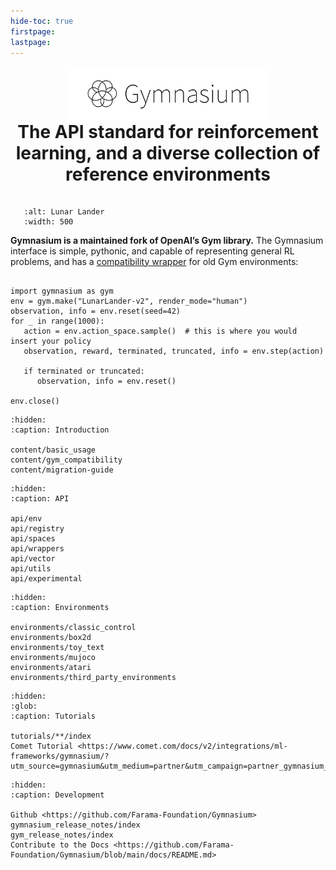 ```yaml
---
hide-toc: true
firstpage:
lastpage:
---
```


<center>
<img src="_static/img/gymnasium-text.png" width="65%" alt="Gymnasium Logo">

<h2>The API standard for reinforcement learning, and a diverse collection of reference environments</h2>
</center>

```{figure} _static/videos/box2d/lunar_lander.gif
   :alt: Lunar Lander
   :width: 500
```

**Gymnasium is a maintained fork of OpenAI’s Gym library.** The Gymnasium interface is simple, pythonic, and capable of representing general RL problems, and has a [compatibility wrapper](content/gym_compatibility) for old Gym environments:

```{code-block} python

import gymnasium as gym
env = gym.make("LunarLander-v2", render_mode="human")
observation, info = env.reset(seed=42)
for _ in range(1000):
   action = env.action_space.sample()  # this is where you would insert your policy
   observation, reward, terminated, truncated, info = env.step(action)

   if terminated or truncated:
      observation, info = env.reset()

env.close()
```

<style>
h2 {
    padding-top: 0;
    padding-bottom: 20px;
    font-size: 28px;
    margin: 0;
    overflow: auto;
}
img{
  vertical-align:bottom;
  padding-bottom: 0;
  padding-top: 0
 }
</style>

```{toctree}
:hidden:
:caption: Introduction

content/basic_usage
content/gym_compatibility
content/migration-guide
```

```{toctree}
:hidden:
:caption: API

api/env
api/registry
api/spaces
api/wrappers
api/vector
api/utils
api/experimental
```

```{toctree}
:hidden:
:caption: Environments

environments/classic_control
environments/box2d
environments/toy_text
environments/mujoco
environments/atari
environments/third_party_environments
```

```{toctree}
:hidden:
:glob:
:caption: Tutorials

tutorials/**/index
Comet Tutorial <https://www.comet.com/docs/v2/integrations/ml-frameworks/gymnasium/?utm_source=gymnasium&utm_medium=partner&utm_campaign=partner_gymnasium_2023&utm_content=docs_gymnasium>
```

```{toctree}
:hidden:
:caption: Development

Github <https://github.com/Farama-Foundation/Gymnasium>
gymnasium_release_notes/index
gym_release_notes/index
Contribute to the Docs <https://github.com/Farama-Foundation/Gymnasium/blob/main/docs/README.md>
```

